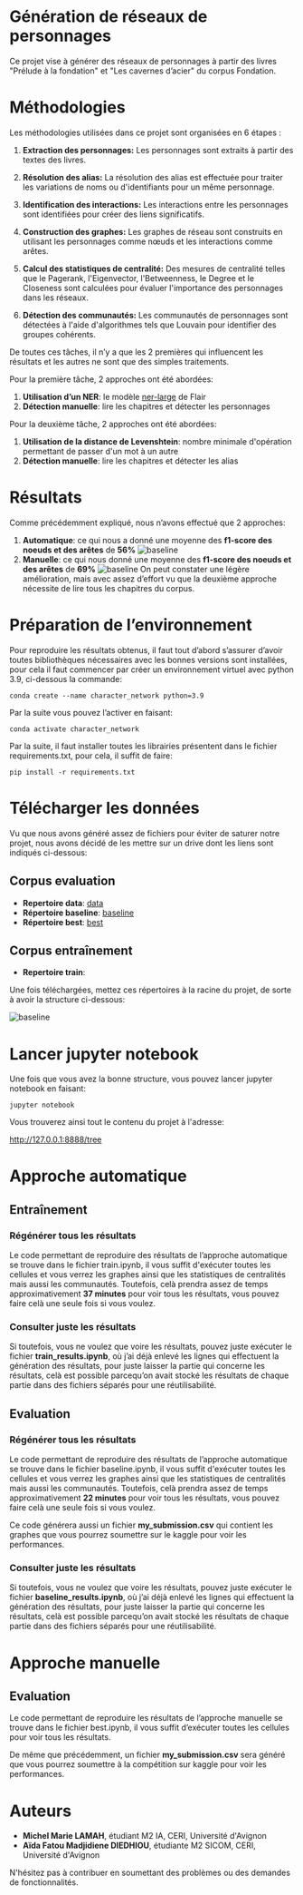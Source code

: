 # Génération de réseaux de personnages

Ce projet vise à générer des réseaux de personnages à partir des livres "Prélude à la fondation" et "Les cavernes d’acier" du corpus Fondation.

# Méthodologies

Les méthodologies utilisées dans ce projet sont organisées en 6 étapes :

1. **Extraction des personnages:** Les personnages sont extraits à partir des textes des livres.
   
2. **Résolution des alias:** La résolution des alias est effectuée pour traiter les variations de noms ou d'identifiants pour un même personnage.

3. **Identification des interactions:** Les interactions entre les personnages sont identifiées pour créer des liens significatifs.

4. **Construction des graphes:** Les graphes de réseau sont construits en utilisant les personnages comme nœuds et les interactions comme arêtes.

5. **Calcul des statistiques de centralité:** Des mesures de centralité telles que le Pagerank, l'Eigenvector, l'Betweenness, le Degree et le Closeness sont calculées pour évaluer l'importance des personnages dans les réseaux.

6. **Détection des communautés:** Les communautés de personnages sont détectées à l'aide d'algorithmes tels que Louvain pour identifier des groupes cohérents.

De toutes ces tâches, il n’y a que les 2 premières qui influencent les résultats et les autres ne sont que des simples traitements.

Pour la première tâche,  2 approches ont été abordées:
1. **Utilisation d’un NER**: le modèle [ner-large](https://flairnlp.github.io/docs/tutorial-basics/tagging-entities#tagging-entities-with-our-best-model) de Flair
2. **Détection manuelle**: lire les chapitres et détecter les personnages

Pour la deuxième tâche,  2 approches ont été  abordées:
1. **Utilisation de la distance de Levenshtein**: nombre minimale d'opération permettant de passer d'un mot à un autre
2. **Détection manuelle**: lire les chapitres et détecter les alias

# Résultats

Comme précédemment expliqué, nous n’avons effectué que 2 approches:
1. **Automatique**: ce qui nous a donné une moyenne des **f1-score des noeuds et des arêtes** de **56%**
![baseline](images/baseline.png)
2. **Manuelle**: ce qui nous donné une moyenne des **f1-score des noeuds et des arêtes** de **69%**
![baseline](images/best.png)
On peut constater une légère amélioration, mais avec assez d’effort vu que la deuxième approche nécessite de lire tous les chapitres du corpus.

# Préparation de l’environnement 

Pour reproduire les résultats obtenus, il faut tout d’abord s’assurer d’avoir toutes bibliothèques nécessaires avec les bonnes versions sont installées, pour cela il faut commencer par créer un environnement virtuel avec python 3.9, ci-dessous la commande:

`conda create --name character_network python=3.9`

Par la suite vous pouvez l’activer en faisant:

`conda activate character_network`

Par la suite, il faut installer toutes les librairies présentent dans le fichier requirements.txt, pour cela, il suffit de faire:

`pip install -r requirements.txt`


# Télécharger les données

Vu que nous avons généré assez de fichiers pour éviter de saturer notre projet, nous avons décidé de les mettre sur un drive dont les liens sont indiqués ci-dessous:

## Corpus evaluation

- **Repertoire data**: [data](https://drive.google.com/drive/folders/1-4Mvf-ghSVSUkTe-kpzzoEr1PCuFDVwc?usp=sharing)
- **Répertoire baseline**: [baseline](https://drive.google.com/drive/folders/19e7xp-Imk33jzo7fxd4r5xw90RMxfusT?usp=sharing)
- **Répertoire best**: [best](https://drive.google.com/drive/folders/13yCr00ALAIB0PKUhqjVHYM21kxo-rlEC?usp=sharing)

## Corpus entraînement
- **Repertoire train**:

Une fois téléchargées, mettez ces répertoires à la racine du projet, de sorte à avoir la structure ci-dessous:

![baseline](images/structure.png)

# Lancer jupyter notebook

Une fois que vous avez la bonne structure, vous pouvez lancer jupyter notebook en faisant:

`jupyter notebook`

Vous trouverez ainsi tout le contenu du projet à l'adresse:

http://127.0.0.1:8888/tree

# Approche automatique
## Entraînement
### Régénérer tous les résultats
Le code permettant de reproduire des résultats de l’approche automatique se trouve dans le fichier train.ipynb, il vous suffit d'exécuter toutes les cellules et vous verrez les graphes ainsi que les statistiques de centralités mais aussi les communautés. 
Toutefois, celà prendra assez de temps approximativement **37 minutes** pour voir tous les résultats, vous pouvez faire celà une seule fois si vous voulez.

### Consulter juste les résultats
Si toutefois, vous ne voulez que voire les résultats, pouvez juste exécuter le fichier **train_results.ipynb**, où j’ai déjà enlevé les lignes qui effectuent la génération des résultats, pour juste laisser la partie qui concerne les résultats, celà est possible parcequ’on avait stocké les résultats de chaque partie dans des fichiers séparés pour une réutilisabilité.

## Evaluation
### Régénérer tous les résultats
Le code permettant de reproduire des résultats de l’approche automatique se trouve dans le fichier baseline.ipynb, il vous suffit d'exécuter toutes les cellules et vous verrez les graphes ainsi que les statistiques de centralités mais aussi les communautés. 
Toutefois, celà prendra assez de temps approximativement **22 minutes** pour voir tous les résultats, vous pouvez faire celà une seule fois si vous voulez.

Ce code générera aussi un fichier **my_submission.csv** qui contient les graphes que vous pourrez soumettre sur le kaggle pour voir les performances.

### Consulter juste les résultats

Si toutefois, vous ne voulez que voire les résultats, pouvez juste exécuter le fichier **baseline_results.ipynb**, où j’ai déjà enlevé les lignes qui effectuent la génération des résultats, pour juste laisser la partie qui concerne les résultats, celà est possible parcequ’on avait stocké les résultats de chaque partie dans des fichiers séparés pour une réutilisabilité.

# Approche manuelle
## Evaluation
Le code permettant de reproduire les résultats de l’approche manuelle se trouve dans le fichier best.ipynb, il vous suffit d’exécuter toutes les cellules pour voir tous les résultats.

De même que précédemment, un fichier **my_submission.csv** sera généré que vous pourrez soumettre à la compétition sur kaggle pour voir les performances.


# Auteurs

- **Michel Marie LAMAH**, étudiant M2 IA, CERI, Université d'Avignon
- **Aïda Fatou Madjidiene DIEDHIOU**, étudiante M2 SICOM, CERI, Université d'Avignon

N'hésitez pas à contribuer en soumettant des problèmes ou des demandes de fonctionnalités.
